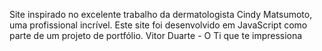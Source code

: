 Site inspirado no excelente  trabalho da dermatologista Cindy Matsumoto, uma profissional incrível. Este site foi desenvolvido em JavaScript como parte de um projeto de portfólio. 
Vitor Duarte - O Ti que te impressiona 
